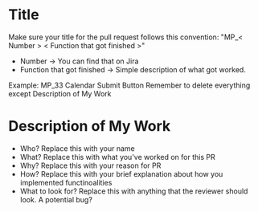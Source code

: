# Title
Make sure your title for the pull request follows this convention:
"MP_< Number > < Function that got finished >"

- Number -> You can find that on Jira 
- Function that got finished -> Simple description of what got worked.

Example: MP_33 Calendar Submit Button
Remember to delete everything except Description of My Work

# Description of My Work 
- Who?  Replace this with your name
- What? Replace this with what you've worked on for this PR
- Why?  Replace this with your reason for PR
- How?  Replace this with your brief explanation about how you implemented functinoalities
- What to look for? Replace this with anything that the reviewer should look. A potential bug?
